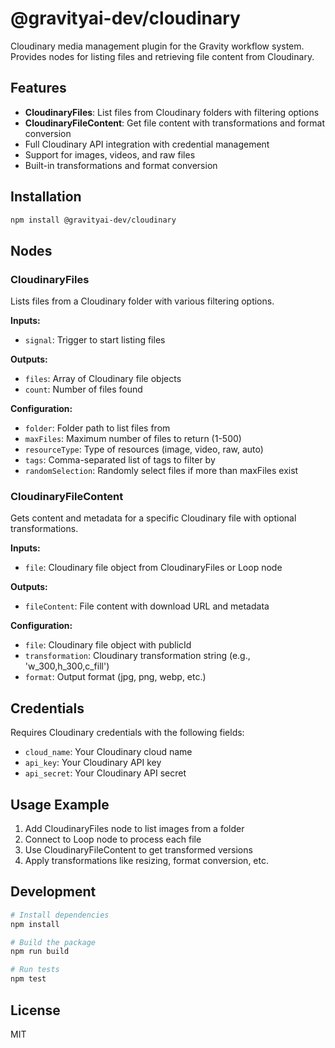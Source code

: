 # @gravityai-dev/cloudinary

Cloudinary media management plugin for the Gravity workflow system. Provides nodes for listing files and retrieving file content from Cloudinary.

## Features

- **CloudinaryFiles**: List files from Cloudinary folders with filtering options
- **CloudinaryFileContent**: Get file content with transformations and format conversion
- Full Cloudinary API integration with credential management
- Support for images, videos, and raw files
- Built-in transformations and format conversion

## Installation

```bash
npm install @gravityai-dev/cloudinary
```

## Nodes

### CloudinaryFiles

Lists files from a Cloudinary folder with various filtering options.

**Inputs:**
- `signal`: Trigger to start listing files

**Outputs:**
- `files`: Array of Cloudinary file objects
- `count`: Number of files found

**Configuration:**
- `folder`: Folder path to list files from
- `maxFiles`: Maximum number of files to return (1-500)
- `resourceType`: Type of resources (image, video, raw, auto)
- `tags`: Comma-separated list of tags to filter by
- `randomSelection`: Randomly select files if more than maxFiles exist

### CloudinaryFileContent

Gets content and metadata for a specific Cloudinary file with optional transformations.

**Inputs:**
- `file`: Cloudinary file object from CloudinaryFiles or Loop node

**Outputs:**
- `fileContent`: File content with download URL and metadata

**Configuration:**
- `file`: Cloudinary file object with publicId
- `transformation`: Cloudinary transformation string (e.g., 'w_300,h_300,c_fill')
- `format`: Output format (jpg, png, webp, etc.)

## Credentials

Requires Cloudinary credentials with the following fields:
- `cloud_name`: Your Cloudinary cloud name
- `api_key`: Your Cloudinary API key
- `api_secret`: Your Cloudinary API secret

## Usage Example

1. Add CloudinaryFiles node to list images from a folder
2. Connect to Loop node to process each file
3. Use CloudinaryFileContent to get transformed versions
4. Apply transformations like resizing, format conversion, etc.

## Development

```bash
# Install dependencies
npm install

# Build the package
npm run build

# Run tests
npm test
```

## License

MIT
